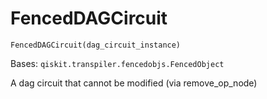 # FencedDAGCircuit

<span id="undefined" />

`FencedDAGCircuit(dag_circuit_instance)`

Bases: `qiskit.transpiler.fencedobjs.FencedObject`

A dag circuit that cannot be modified (via remove\_op\_node)
